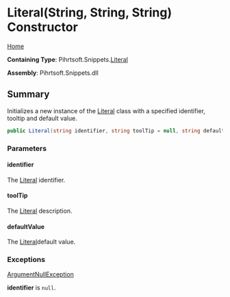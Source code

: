 # Literal\(String, String, String\) Constructor

[Home](../../../../README.md#_top)

**Containing Type**: Pihrtsoft\.Snippets\.[Literal](../README.md#_top)

**Assembly**: Pihrtsoft\.Snippets\.dll

## Summary

Initializes a new instance of the [Literal](../README.md#_top) class with a specified identifier, tooltip and default value\.

```csharp
public Literal(string identifier, string toolTip = null, string defaultValue = "")
```

### Parameters

#### identifier

The [Literal](../README.md#_top) identifier\.

#### toolTip

The [Literal](../README.md#_top) description\.

#### defaultValue

The [Literal](../README.md#_top)default value\.

### Exceptions

[ArgumentNullException](https://docs.microsoft.com/en-us/dotnet/api/system.argumentnullexception)

**identifier** is `null`\.

